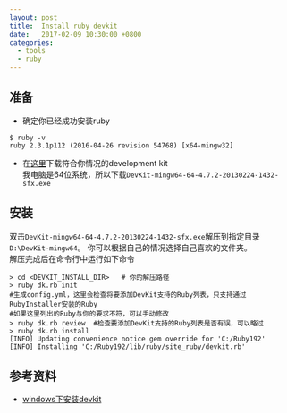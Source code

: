 ```yaml
---
layout: post
title:  Install ruby devkit
date:   2017-02-09 10:30:00 +0800
categories:
  - tools
  - ruby
---
```


## 准备

* 确定你已经成功安装ruby

```shell
$ ruby -v
ruby 2.3.1p112 (2016-04-26 revision 54768) [x64-mingw32]
```

* 在[这里](http://rubyinstaller.org/downloads)下载符合你情况的development kit  
我电脑是64位系统，所以下载`DevKit-mingw64-64-4.7.2-20130224-1432-sfx.exe`

## 安装

双击`DevKit-mingw64-64-4.7.2-20130224-1432-sfx.exe`解压到指定目录`D:\DevKit-mingw64`。
你可以根据自己的情况选择自己喜欢的文件夹。  
解压完成后在命令行中运行如下命令

```shell
> cd <DEVKIT_INSTALL_DIR>   # 你的解压路径
> ruby dk.rb init
#生成config.yml，这里会检查将要添加DevKit支持的Ruby列表，只支持通过RubyInstaller安装的Ruby
#如果这里列出的Ruby与你的要求不符，可以手动修改
> ruby dk.rb review  #检查要添加DevKit支持的Ruby列表是否有误，可以略过
> ruby dk.rb install
[INFO] Updating convenience notice gem override for 'C:/Ruby192'
[INFO] Installing 'C:/Ruby192/lib/ruby/site_ruby/devkit.rb'
```

## 参考资料

* [windows下安装devkit](http://rubyer.me/blog/134/)
